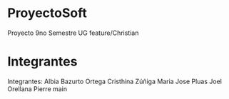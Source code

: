 # ProyectoSoft
Proyecto 9no Semestre UG
feature/Christian
# Integrantes
Integrantes:
Albia Bazurto
Ortega Cristhina
Zúñiga Maria Jose
Pluas Joel
Orellana Pierre
main
